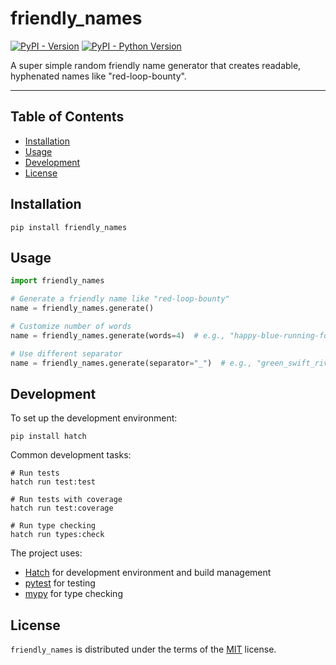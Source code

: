 # friendly_names

[![PyPI - Version](https://img.shields.io/pypi/v/friendly-names.svg)](https://pypi.org/project/friendly-names)
[![PyPI - Python Version](https://img.shields.io/pypi/pyversions/friendly-names.svg)](https://pypi.org/project/friendly-names)

A super simple random friendly name generator that creates readable, hyphenated names like "red-loop-bounty".

-----

## Table of Contents

- [Installation](#installation)
- [Usage](#usage)
- [Development](#development)
- [License](#license)

## Installation

```console
pip install friendly_names
```

## Usage

```python
import friendly_names

# Generate a friendly name like "red-loop-bounty"
name = friendly_names.generate()

# Customize number of words
name = friendly_names.generate(words=4)  # e.g., "happy-blue-running-fox"

# Use different separator
name = friendly_names.generate(separator="_")  # e.g., "green_swift_river"
```

## Development

To set up the development environment:

```console
pip install hatch
```

Common development tasks:

```console
# Run tests
hatch run test:test

# Run tests with coverage
hatch run test:coverage

# Run type checking
hatch run types:check
```

The project uses:
- [Hatch](https://hatch.pypa.io/) for development environment and build management
- [pytest](https://docs.pytest.org/) for testing
- [mypy](https://mypy.readthedocs.io/) for type checking

## License

`friendly_names` is distributed under the terms of the [MIT](https://spdx.org/licenses/MIT.html) license.
